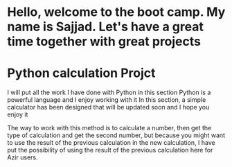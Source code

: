 # Hello, welcome to the boot camp. My name is Sajjad. Let's have a great time together with great projects
# Python calculation Projct
I will put all the work I have done with Python in this section
Python is a powerful language and I enjoy working with it
In this section, a simple calculator has been designed that will be updated soon and I hope you enjoy it

The way to work with this method is to calculate a number, then get the type of calculation and get the second number, but because you might want to use the result of the previous calculation in the new calculation, I have put the possibility of using the result of the previous calculation here for Azir users.
